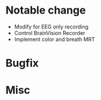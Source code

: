 # Notable change

- Modify for EEG only recording
- Control BrainVision Recorder
- Implement color and breath MRT

# Bugfix

# Misc
